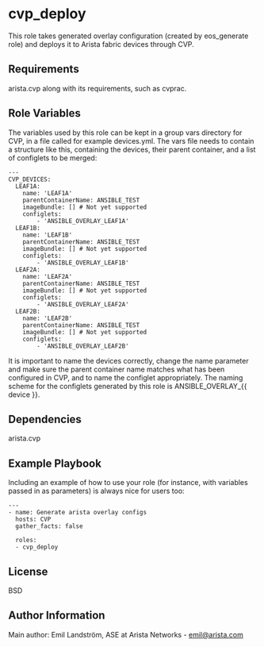 cvp_deploy
=========

This role takes generated overlay configuration (created by eos_generate role) and deploys it to Arista fabric devices through CVP.

Requirements
------------

arista.cvp along with its requirements, such as cvprac.

Role Variables
--------------

The variables used by this role can be kept in a group vars directory for CVP, in a file called for example devices.yml. The vars file needs to contain a structure like this, containing the devices, their parent container, and a list of configlets to be merged:

    ---
    CVP_DEVICES:
      LEAF1A:
        name: 'LEAF1A'
        parentContainerName: ANSIBLE_TEST
        imageBundle: [] # Not yet supported
        configlets:
            - 'ANSIBLE_OVERLAY_LEAF1A'
      LEAF1B:
        name: 'LEAF1B'
        parentContainerName: ANSIBLE_TEST
        imageBundle: [] # Not yet supported
        configlets:
            - 'ANSIBLE_OVERLAY_LEAF1B'
      LEAF2A:
        name: 'LEAF2A'
        parentContainerName: ANSIBLE_TEST
        imageBundle: [] # Not yet supported
        configlets:
            - 'ANSIBLE_OVERLAY_LEAF2A'
      LEAF2B:
        name: 'LEAF2B'
        parentContainerName: ANSIBLE_TEST
        imageBundle: [] # Not yet supported
        configlets:
            - 'ANSIBLE_OVERLAY_LEAF2B'

It is important to name the devices correctly, change the name parameter and make sure the parent container name matches what has been configured in CVP, and to name the configlet appropriately. The naming scheme for the configlets generated by this role is ANSIBLE_OVERLAY_{{ device }}.

Dependencies
------------

arista.cvp

Example Playbook
----------------

Including an example of how to use your role (for instance, with variables passed in as parameters) is always nice for users too:

    ---
    - name: Generate arista overlay configs
      hosts: CVP
      gather_facts: false

      roles:
      - cvp_deploy

License
-------

BSD

Author Information
------------------

Main author:
Emil Landström, ASE at Arista Networks - emil@arista.com

